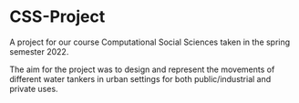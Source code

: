 # CSS-Project

A project for our course Computational Social Sciences taken in the spring semester 2022. 

The aim for the project was to design and represent the movements of different water tankers in urban settings for both public/industrial and private uses.
